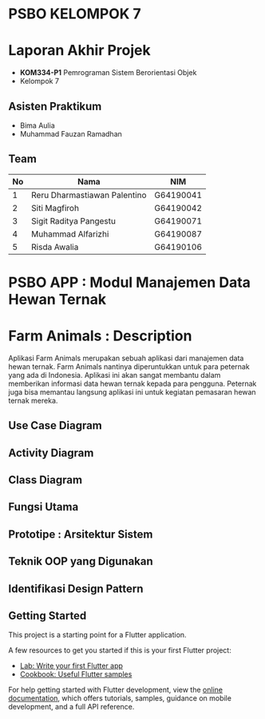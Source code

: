 # PSBO KELOMPOK 7
# Laporan Akhir Projek
- **KOM334-P1** Pemrograman Sistem Berorientasi Objek
- Kelompok 7

## Asisten Praktikum
- Bima Aulia
- Muhammad Fauzan Ramadhan

## Team
<table>
  <thead>
      <th>No</th>
      <th>Nama</th>
      <th>NIM</th>
  </thead>
  
  <tbody>
    <tr>
      <td>1</td>
      <td>Reru Dharmastiawan Palentino</td>
      <td>G64190041</td>
     </tr> 
    <tr>
      <td>2</td>
      <td>Siti Magfiroh</td>
      <td>G64190042</td>
    </tr> 
    <tr>
      <td>3</td>
      <td>Sigit Raditya Pangestu</td>
      <td>G64190071</td>
    </tr>
    <tr>
      <td>4</td>
      <td>Muhammad Alfarizhi</td>
      <td>G64190087</td>
    </tr>
    <tr>
      <td>5</td>
      <td>Risda Awalia</td>
      <td>G64190106</td>
     </tr>
    </tbody>
</table> 

# PSBO APP : Modul Manajemen Data Hewan Ternak

# Farm Animals : Description

Aplikasi Farm Animals merupakan sebuah aplikasi dari manajemen data hewan ternak. Farm Animals nantinya diperuntukkan untuk para peternak yang ada di Indonesia. Aplikasi ini akan sangat membantu dalam memberikan informasi data hewan ternak kepada para pengguna. Peternak juga bisa memantau langsung aplikasi ini untuk kegiatan pemasaran hewan ternak mereka.

## Use Case Diagram

## Activity Diagram

## Class Diagram

## Fungsi Utama

## Prototipe : Arsitektur Sistem

## Teknik OOP yang Digunakan

## Identifikasi Design Pattern

## Getting Started

This project is a starting point for a Flutter application.

A few resources to get you started if this is your first Flutter project:

- [Lab: Write your first Flutter app](https://docs.flutter.dev/get-started/codelab)
- [Cookbook: Useful Flutter samples](https://docs.flutter.dev/cookbook)

For help getting started with Flutter development, view the
[online documentation](https://docs.flutter.dev/), which offers tutorials,
samples, guidance on mobile development, and a full API reference.
